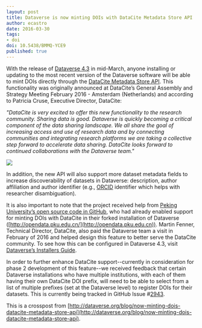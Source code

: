 ```yaml
---
layout: post
title: Dataverse is now minting DOIs with DataCite Metadata Store API
author: ecastro
date: 2016-03-30
tags:
- doi
doi: 10.5438/BMMQ-YCE9
published: true
---
```

With the release of [Dataverse 4.3](https://github.com/IQSS/dataverse/releases/tag/v4.3) in mid-March, anyone installing or updating to the most recent version of the Dataverse software will be able to mint DOIs directly through the [DataCite Metadata Store API](https://mds.datacite.org/static/apidoc). This functionality was originally announced at DataCite’s General Assembly and Strategy Meeting February 2016 - Amsterdam (Netherlands) and according to Patricia Cruse, Executive Director, DataCite:

_"DataCite is very excited to offer this new functionality to the research community. Sharing data is good. Dataverse is quickly becoming a critical component of the data sharing landscape. We all share the goal of increasing access and use of research data and by connecting communities and integrating research platforms we are taking a collective step forward to accelerate data sharing. DataCite looks forward to continued collaborations with the Dataverse team."_

![](/images/2016/03/dataverse.png)

In addition, the new API will also support more dataset metadata fields to increase discoverability of datasets in Dataverse: description, author affiliation and author identifier (e.g., [ORCID](http://orcid.org) identifier which helps with researcher disambiguation).

It is also important to note that the project received help from [Peking University’s open source code in GitHub](https://github.com/pengchengluo/Peking-University-Open-Research-Data-Platform), who had already enabled support for minting DOIs with DataCite in their forked installation of Dataverse ([http://opendata.pku.edu.cn/](http://opendata.pku.edu.cn)). Martin Fenner, Technical Director, DataCite, also paid the Dataverse team a visit in February of 2016 and helped design this feature to better serve the DataCite community. To see how this can be configured in Dataverse 4.3, visit [Dataverse’s Installers Guide](http://guides.dataverse.org/en/latest/installation/config.html?highlight=datacite).

In order to further enhance DataCite support--currently in consideration for phase 2 development of this feature--we received feedback that certain Dataverse installations who have multiple institutions, with each of them having their own DataCite DOI prefix, will need to be able to select from a list of multiple prefixes (set at the Dataverse level) to register DOIs for their datasets. This is currently being tracked in GitHub Issue #[2943](https://github.com/IQSS/dataverse/issues/2943).

This is a crosspost from [http://dataverse.org/blog/now-minting-dois-datacite-metadata-store-api](http://dataverse.org/blog/now-minting-dois-datacite-metadata-store-api).
